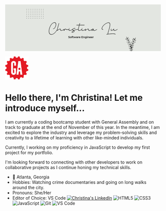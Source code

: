 ![Personal Github Banner](bannerwhite.png)

<img src="https://github.com/christinalu3799/christinalu3799/blob/main/general-assembly_logo.png" alt="GA Logo" width="75"/>

# Hello there, I'm Christina! Let me introduce myself...

I am currently a coding bootcamp student with General Assembly and on track to graduate at the end of November of this year. In the meantime, I am excited to explore the industry and leverage my problem-solving skills and creativity to a lifetime of learning with other like-minded individuals.

Currently, I working on my proficiency in JavaScript to develop my first project for my portfolio. 

I'm looking forward to connecting with other developers to work on collaborative projects as I continue honing my technical skills.

- 📍 Atlanta, Georgia
- Hobbies: Watching crime documentaries and going on long walks around the city.
- Pronouns: She/Her
- Editor of Choice: VS Code 
[![Christina's LinkedIn](https://img.shields.io/badge/-anmol-blue?style=flat-square&logo=Linkedin&logoColor=white&link=https://www.linkedin.com/in/anmol-p-singh/)](https://www.linkedin.com/in/christinalu3799/)
![HTML5](https://img.shields.io/badge/-HTML5-%23E44D27?style=flat-square&logo=html5&logoColor=ffffff)
![CSS3](https://img.shields.io/badge/-CSS3-%231572B6?style=flat-square&logo=css3)
![JavaScript](https://img.shields.io/badge/-JavaScript-%23F7DF1C?style=flat-square&logo=javascript&logoColor=000000&labelColor=%23F7DF1C&color=%23FFCE5A)
![Git](https://img.shields.io/badge/-Git-%23F05032?style=flat-square&logo=git&logoColor=%23ffffff)
![VS Code](https://img.shields.io/badge/-VSCode-%23007ACC?style=flat-square&logo=visual-studio-code)
